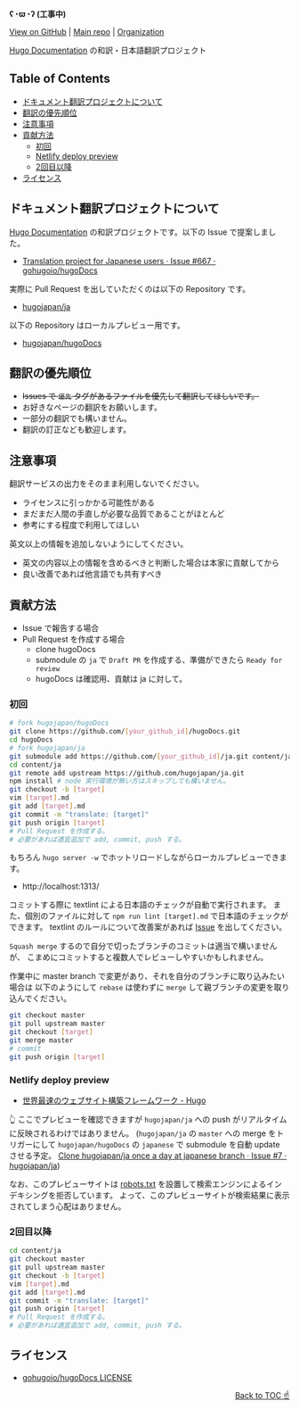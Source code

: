 **ʕ◔ϖ◔ʔ (工事中)**

[View on GitHub] | [Main repo] | [Organization]

[Hugo Documentation] の和訳・日本語翻訳プロジェクト



## Table of Contents

<!-- START doctoc generated TOC please keep comment here to allow auto update -->
<!-- DON'T EDIT THIS SECTION, INSTEAD RE-RUN doctoc TO UPDATE -->


- [ドキュメント翻訳プロジェクトについて](#%E3%83%89%E3%82%AD%E3%83%A5%E3%83%A1%E3%83%B3%E3%83%88%E7%BF%BB%E8%A8%B3%E3%83%97%E3%83%AD%E3%82%B8%E3%82%A7%E3%82%AF%E3%83%88%E3%81%AB%E3%81%A4%E3%81%84%E3%81%A6)
- [翻訳の優先順位](#%E7%BF%BB%E8%A8%B3%E3%81%AE%E5%84%AA%E5%85%88%E9%A0%86%E4%BD%8D)
- [注意事項](#%E6%B3%A8%E6%84%8F%E4%BA%8B%E9%A0%85)
- [貢献方法](#%E8%B2%A2%E7%8C%AE%E6%96%B9%E6%B3%95)
  - [初回](#%E5%88%9D%E5%9B%9E)
  - [Netlify deploy preview](#netlify-deploy-preview)
  - [2回目以降](#2%E5%9B%9E%E7%9B%AE%E4%BB%A5%E9%99%8D)
- [ライセンス](#%E3%83%A9%E3%82%A4%E3%82%BB%E3%83%B3%E3%82%B9)

<!-- END doctoc generated TOC please keep comment here to allow auto update -->



## ドキュメント翻訳プロジェクトについて

[Hugo Documentation] の和訳プロジェクトです。以下の Issue で提案しました。

- [Translation project for Japanese users · Issue #667 · gohugoio/hugoDocs](https://github.com/gohugoio/hugoDocs/issues/667)

実際に Pull Request を出していただくのは以下の Repository です。

- [hugojapan/ja](https://github.com/hugojapan/ja)

以下の Repository はローカルプレビュー用です。

- [hugojapan/hugoDocs](https://github.com/hugojapan/hugoDocs)



## 翻訳の優先順位

- ~~Issues で `優先` タグがあるファイルを優先して翻訳してほしいです。~~
- お好きなページの翻訳をお願いします。
- 一部分の翻訳でも構いません。
- 翻訳の訂正なども歓迎します。



## 注意事項

翻訳サービスの出力をそのまま利用しないでください。

- ライセンスに引っかかる可能性がある
- まだまだ人間の手直しが必要な品質であることがほとんど
- 参考にする程度で利用してほしい

英文以上の情報を追加しないようにしてください。

- 英文の内容以上の情報を含めるべきと判断した場合は本家に貢献してから
- 良い改善であれば他言語でも共有すべき



## 貢献方法

- Issue で報告する場合
- Pull Request を作成する場合
    - clone hugoDocs
    - submodule の `ja` で `Draft PR` を作成する、準備ができたら `Ready for review`
    - hugoDocs は確認用、貢献は ja に対して。

### 初回

```sh
# fork hugojapan/hugoDocs
git clone https://github.com/[your_github_id]/hugoDocs.git
cd hugoDocs
# fork hugojapan/ja
git submodule add https://github.com/[your_github_id]/ja.git content/ja
cd content/ja
git remote add upstream https://github.com/hugojapan/ja.git
npm install # node 実行環境が無い方はスキップしても構いません。
git checkout -b [target]
vim [target].md
git add [target].md
git commit -m "translate: [target]"
git push origin [target]
# Pull Request を作成する。
# 必要があれば適宜追加で add, commit, push する。
```

もちろん `hugo server -w` でホットリロードしながらローカルプレビューできます。

- http://localhost:1313/

コミットする際に textlint による日本語のチェックが自動で実行されます。
また、個別のファイルに対して `npm run lint [target].md` で日本語のチェックができます。
textlint のルールについて改善案があれば [Issue][Issues hugojapan/ja] を出してください。

`Squash merge` するので自分で切ったブランチのコミットは適当で構いませんが、
こまめにコミットすると複数人でレビューしやすいかもしれません。

作業中に master branch で変更があり、それを自分のブランチに取り込みたい場合は
以下のようにして `rebase` は使わずに `merge` して親ブランチの変更を取り込んでください。

```sh
git checkout master
git pull upstream master
git checkout [target]
git merge master
# commit
git push origin [target]
```

### Netlify deploy preview

- [世界最速のウェブサイト構築フレームワーク - Hugo]

👆 ここでプレビューを確認できますが `hugojapan/ja` への push がリアルタイムに反映されるわけではありません。
(`hugojapan/ja` の `master` への merge をトリガーにして `hugojapan/hugoDocs` の `japanese` で submodule を自動 update させる予定。
[Clone hugojapan/ja once a day at japanese branch · Issue #7 · hugojapan/ja](https://github.com/hugojapan/ja/issues/7))

なお、このプレビューサイトは [robots.txt] を設置して検索エンジンによるインデキシングを拒否しています。
よって、このプレビューサイトが検索結果に表示されてしまう心配はありません。

### 2回目以降

```sh
cd content/ja
git checkout master
git pull upstream master
git checkout -b [target]
vim [target].md
git add [target].md
git commit -m "translate: [target]"
git push origin [target]
# Pull Request を作成する。
# 必要があれば適宜追加で add, commit, push する。
```



## ライセンス

- [gohugoio/hugoDocs LICENSE](https://github.com/gohugoio/hugoDocs/blob/master/LICENSE.md)



<div align="right"><a href="#table-of-contents">Back to TOC ☝️</a></div>



<!-- Internal References -->
[View on GitHub]: https://github.com/hugojapan/hugojapan.github.io

<!-- External References -->
[Main repo]: https://github.com/hugojapan/ja
[Organization]: https://github.com/hugojapan
[Hugo Documentation]: https://gohugo.io/documentation/
[Issues hugojapan/ja]: https://github.com/hugojapan/ja/issues
[世界最速のウェブサイト構築フレームワーク - Hugo]: https://hugodocsja.netlify.com/
[robots.txt]: https://hugodocsja.netlify.com/robots.txt
